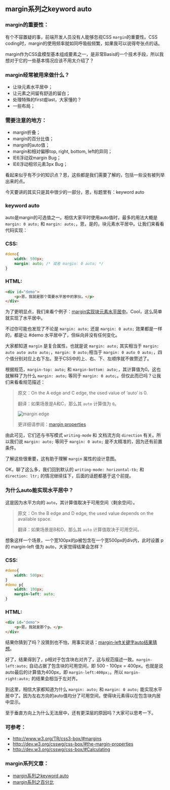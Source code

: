 ## margin系列之keyword auto

### margin的重要性：

有个不容置疑的事，前端开发人员没有人能够忽视CSS `margin`的重要性。CSS coding时，margin的使用频率就如同呼吸般频繁，如果我可以说得夸张点的话。

margin作为CSS盒模型基本组成要素之一，是非常Basis的一个技术手段，所以我想对于它的一些基本情况应该不用太介绍了？

### margin经常被用来做什么？

* 让块元素水平居中；
* 让元素之间留有舒适的留白；
* 处理特殊的first或last，大家懂的？
* 一些布局；

### 需要注意的地方：

* margin折叠；
* margin的百分比值；
* margin的auto值；
* margin和相对偏移top, right, bottom, left的异同；
* IE6浮动双margin Bug；
* IE6浮动相邻元素3px Bug；

看起来似乎有不少的知识点？恩，这些都是我们需要了解的，包括一些没有被列举出来的点。

今天要讲的其实只是其中很少的一部分，恩，标题里有：keyword auto

<!--more-->

### keyword auto

auto是margin的可选值之一。相信大家平时使用auto值时，最多的用法大概是 `margin: 0 auto;` 和 `margin: auto;`，恩，是的，块元素水平居中。让我们来看看代码实现：

### CSS:

```css
#demo{
	width: 500px;
	margin: auto; /* 或者 margin: 0 auto; */
}
```

### HTML:
```html
<div id="demo">
	<p>恩，我就是那个需要水平居中的家伙。</p>
</div>
```

为了更明显点，我们来看个例子：[margin实现块元素水平居中](//demo.doyoe.com/css/margin/horizontal-center.htm)。Cool，这么简单就实现了水平居中。

不过你可能也发现了不论是 `margin: auto;` 还是 `margin: 0 auto;` 效果都是一样的，都是让 #demo 水平居中了，但纵向并没有任何变化。

大家都知道 `margin` 是复合属性，也就是说 `margin: auto;` 其实相当于 `margin: auto auto auto auto;`，`margin: 0 auto;`相当于 `margin: 0 auto 0 auto;`，四个值分别对应上右下左。至于CSS中的上、右、下、左顺序就不做赘述了。

根据规范，`margin-top: auto;` 和 `margin-bottom: auto;`，其计算值为0。这也就解释了为什么 `margin: auto;` 等同于 `margin: 0 auto;`。但仅此而已吗？让我们来看看规范描述：

> 原文：On the A edge and C edge, the used value of ‘auto’ is 0.
>
> 翻译：如果场景是A和C，那么其 `auto` 计算值为 `0`。
>
> ![margin edge](//demo.doyoe.com/css/margin/images/margin.png)
>
> 更详细请参阅：[margin properties](//dev.w3.org/csswg/css-box/#the-margin-properties)

由此可见，它们还与书写模式 `writing-mode` 和 文档流方向 `direction` 有关。所以我们说 `margin: auto;` 等同于 `margin: 0 auto;` 是不太精准的，因为还有前置条件。

了解这些很重要，这有助于理解 `margin` 属性的设计意图。

OK，聊了这么多，我们回到默认的 `writing-mode: horizontal-tb;` 和 `direction: ltr;` 的情况继续往下，后面的话题都基于这个前提。 

### 为什么auto能实现水平居中？

这是因为水平方向的 `auto`，其计算值取决于可用空间（剩余空间）。

> 原文：On the B edge and D edge, the used value depends on the available space.
>
> 翻译：如果场景是B和D，那么其 `auto` 计算值取决于可用空间。

想象这样一个场景，一个宽100px的p被包含在一个宽500px的div内，此时设置 p 的 margin-left 值为 auto，大家觉得结果会怎样？

### CSS:

```css
#demo{
	width: 500px;
}
#demo p{
	width: 100px;
	margin-left: auto;
}
```

### HTML:
```html
<div id="demo">
	<p>恩，我就是那个p。</p>
</div>
```

结果你猜到了吗？没猜到也不怕，用事实说话：[margin-left关键字auto结果猜想](//demo.doyoe.com/css/margin/margin-left-auto.htm)。

好了，结果得到了，p相对于包含块右对齐了，这与规范描述一致。`margin-left:auto;` 自动占据了包含块的可用空间，即 500 - 100px = 400px。也就是说auto最后的计算值为400px，即 `margin-left:400px;`。所以 `margin-right:auto;` 的结果会相当于左对齐。

到这里，相信大家都知道为什么 `margin: auto;` 和 `margin: 0 auto;` 能实现水平居中了。因为左右方向的auto值均分了可用空间，使得块元素得以在包含块内居中显示。

至于垂直方向上为什么无法居中，还有更深层的原因吗？大家可以思考一下。

### 可参考：

* http://www.w3.org/TR/css3-box/#margins
* http://dev.w3.org/csswg/css-box/#the-margin-properties
* http://dev.w3.org/csswg/css-box/#Calculating

### margin系列文章：

* [margin系列之keyword auto](http://blog.doyoe.com/~posts/css/2013-11-29-margin%E7%B3%BB%E5%88%97%E4%B9%8Bkeyword%20auto.md)
* [margin系列之百分比](http://blog.doyoe.com/~posts/css/2013-11-30-margin%E7%B3%BB%E5%88%97%E4%B9%8B%E7%99%BE%E5%88%86%E6%AF%94.md)